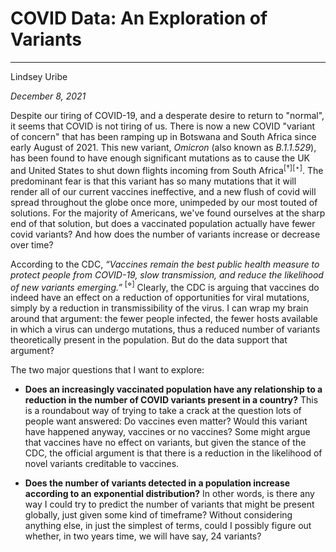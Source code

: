 # COVID Data: An Exploration of Variants
____

Lindsey Uribe

*December 8, 2021*

Despite our tiring of COVID-19, and a desperate desire to return to "normal", it seems that COVID is not tiring of us. There is now a new COVID "variant of concern" that has been ramping up in Botswana and South Africa since early August of 2021. This new variant, *Omicron* (also known as *B.1.1.529*), has been found to have enough significant mutations as to cause the UK and United States to shut down flights incoming from South Africa$^{[\dagger]}$$^{[\star]}$. The predominant fear is that this variant has so many mutations that it will render all of our current vaccines ineffective, and a new flush of covid will spread throughout the globe once more, unimpeded by our most touted of solutions. For the majority of Americans, we've found ourselves at the sharp end of that solution, but does a vaccinated population actually have fewer covid variants? And how does the number of variants increase or decrease over time? 

According to the CDC, *“Vaccines remain the best public health measure to protect people from COVID-19, slow transmission, and reduce the likelihood of new variants emerging.”* $^{[\diamond]}$
Clearly, the CDC is arguing that vaccines do indeed have an effect on a reduction of opportunities for viral mutations, simply by a reduction in transmissibility of the virus. I can wrap my brain around that argument: the fewer people infected, the fewer hosts available in which a virus can undergo mutations, thus a reduced number of variants theoretically present in the population. But do the data support that argument? 

The two major questions that I want to explore: 
 - **Does an increasingly vaccinated population have any relationship to a reduction in the number of COVID variants present in a country?** This is a roundabout way of trying to take a crack at the question lots of people want answered: Do vaccines even matter? Would this variant have happened anyway, vaccines or no vaccines? Some might argue that vaccines have no effect on variants, but given the stance of the CDC, the official argument is that there is a reduction in the likelihood of novel variants creditable to vaccines.

 - **Does the number of variants detected in a population increase according to an exponential distribution?** In other words, is there any way I could try to predict the number of variants that might be present globally, just given some kind of timeframe? Without considering anything else, in just the simplest of terms, could I possibly figure out whether, in two years time, we will have say, 24 variants? 

